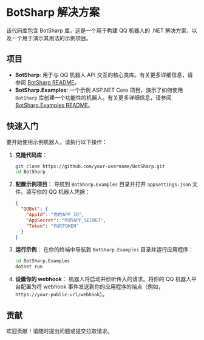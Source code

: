 # BotSharp 解决方案

该代码库包含 BotSharp 库，这是一个用于构建 QQ 机器人的 .NET 解决方案，以及一个用于演示其用法的示例项目。

## 项目

- **BotSharp**: 用于与 QQ 机器人 API 交互的核心类库。有关更多详细信息，请参阅 [BotSharp README](./BotSharp/README.md)。
- **BotSharp.Examples**: 一个示例 ASP.NET Core 项目，演示了如何使用 `BotSharp` 库创建一个功能性的机器人。有关更多详细信息，请参阅 [BotSharp.Examples README](./BotSharp.Examples/README.md)。

## 快速入门

要开始使用示例机器人，请执行以下操作：

1.  **克隆代码库**：
    ```bash
    git clone https://github.com/your-username/BotSharp.git
    cd BotSharp
    ```

2.  **配置示例项目**：
    导航到 `BotSharp.Examples` 目录并打开 `appsettings.json` 文件。填写你的 QQ 机器人凭据：
    ```json
    {
      "QQBot": {
        "AppId": "你的APP_ID",
        "AppSecret": "你的APP_SECRET",
        "Token": "你的TOKEN"
      }
    }
    ```

3.  **运行示例**：
    在你的终端中导航到 `BotSharp.Examples` 目录并运行应用程序：
    ```bash
    cd BotSharp.Examples
    dotnet run
    ```

4.  **设置你的 webhook**：
    机器人将启动并侦听传入的请求。将你的 QQ 机器人平台配置为将 webhook 事件发送到你的应用程序的端点（例如，`https://your-public-url/webhook`）。

## 贡献

欢迎贡献！请随时提出问题或提交拉取请求。
